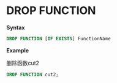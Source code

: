 # DROP FUNCTION

**Syntax**

```sql
DROP FUNCTION [IF EXISTS] FunctionName
```

**Example**

删除函数cut2
```sql
DROP FUNCTION cut2;
```

